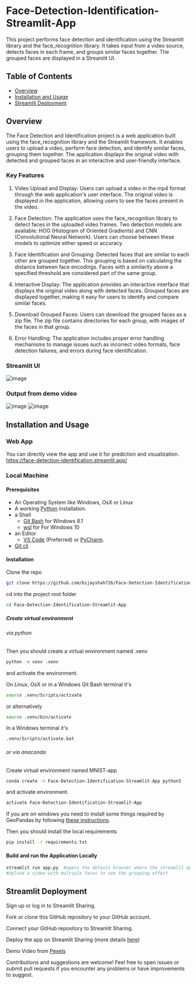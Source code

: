 # Face-Detection-Identification-Streamlit-App
This project performs face detection and identification using the Streamlit library and the face_recognition library. It takes input from a video source, detects faces in each frame, and groups similar faces together. The grouped faces are displayed in a Streamlit UI.


## Table of Contents
- [Overview](#overview)
- [Installation and Usage](#installation)
- [Streamlit Deployment](#streamlit-deployment)

## Overview

The Face Detection and Identification project is a web application built using the face_recognition library and the Streamlit framework. It enables users to upload a video, perform face detection, and identify similar faces, grouping them together. The application displays the original video with detected and grouped faces in an interactive and user-friendly interface.
### Key Features
1. Video Upload and Display: Users can upload a video in the mp4 format through the web application's user interface. The original video is displayed in the application, allowing users to see the faces present in the video.

2. Face Detection: The application uses the face_recognition library to detect faces in the uploaded video frames. Two detection models are available: HOG (Histogram of Oriented Gradients) and CNN (Convolutional Neural Network). Users can choose between these models to optimize either speed or accuracy.

3. Face Identification and Grouping: Detected faces that are similar to each other are grouped together. This grouping is based on calculating the distance between face encodings. Faces with a similarity above a specified threshold are considered part of the same group.

4. Interactive Display: The application provides an interactive interface that displays the original video along with detected faces. Grouped faces are displayed together, making it easy for users to identify and compare similar faces.

5. Download Grouped Faces: Users can download the grouped faces as a zip file. The zip file contains directories for each group, with images of the faces in that group.

6. Error Handling: The application includes proper error handling mechanisms to manage issues such as incorrect video formats, face detection failures, and errors during face identification.

### Streamlit UI

![image](https://github.com/bijayshah726/Face-Detection-Identification-Streamlit-App/assets/89373352/4d4439ce-6b9a-4178-8115-df4fd338aae8)

### Output from demo video
![image](https://github.com/bijayshah726/Face-Detection-Identification-Streamlit-App/assets/89373352/1617e0b5-a6eb-4fd0-8bec-65ce7587e212)
![image](https://github.com/bijayshah726/Face-Detection-Identification-Streamlit-App/assets/89373352/7ed5d3b6-6326-4f6d-85f3-58fd8cb3b92d)



## Installation and Usage

### Web App
   You can directly view the app and use it for prediction and visualization.
   https://face-detection-identification.streamlit.app/

### Local Machine
   #### Prerequisites

- An Operating System like Windows, OsX or Linux
- A working [Python](https://www.python.org/) installation.
- a Shell
  - [Git Bash](https://git-scm.com/downloads) for Windows 8.1
  - [wsl](https://en.wikipedia.org/wiki/Windows_Subsystem_for_Linux) for For Windows 10
- an Editor
  - [VS Code](https://code.visualstudio.com/) (Preferred) or [PyCharm](https://www.jetbrains.com/pycharm/).
- [Git cli](https://git-scm.com/downloads)

#### Installation

Clone the repo

```bash
git clone https://github.com/bijayshah726/Face-Detection-Identification-Streamlit-App.git
```

cd into the project root folder

```bash
cd Face-Detection-Identification-Streamlit-App
```

##### Create virtual environment

###### via python

Then you should create a virtual environment named .venv

```bash
python -m venv .venv
```

and activate the environment.

On Linux, OsX or in a Windows Git Bash terminal it's

```bash
source .venv/Scripts/activate
```

or alternatively

```bash
source .venv/bin/activate
```

In a Windows terminal it's

```bash
.venv/Scripts/activate.bat
```

###### or via anaconda

Create virtual environment named MNIST-app

```bash
conda create -n Face-Detection-Identification-Streamlit-App python3
```

and activate environment.

```bash
activate Face-Detection-Identification-Streamlit-App
```

If you are on windows you need to install some things required by GeoPandas by following [these instructions](https://geoffboeing.com/2014/09/using-geopandas-windows/).

Then you should install the local requirements

```bash
pip install -r requirements.txt
```

#### Build and run the Application Locally

```bash
streamlit run app.py  #opens the default browser where the streamlit app can be viewed
#Upload a video with multiple faces to see the grouping effect
```


  


## Streamlit Deployment
Sign up or log in to Streamlit Sharing.

Fork or clone this GitHub repository to your GitHub account.

Connect your GitHub repository to Streamlit Sharing.

Deploy the app on Streamlit Sharing (more details [here](https://docs.streamlit.io/streamlit-community-cloud/share-your-app))


Demo Video from [Pexels](https://www.pexels.com/video/people-walking-in-the-corridor-with-coffee-while-having-a-break-3254006/)

Contributions and suggestions are welcome! Feel free to open issues or submit pull requests if you encounter any problems or have improvements to suggest.
   
